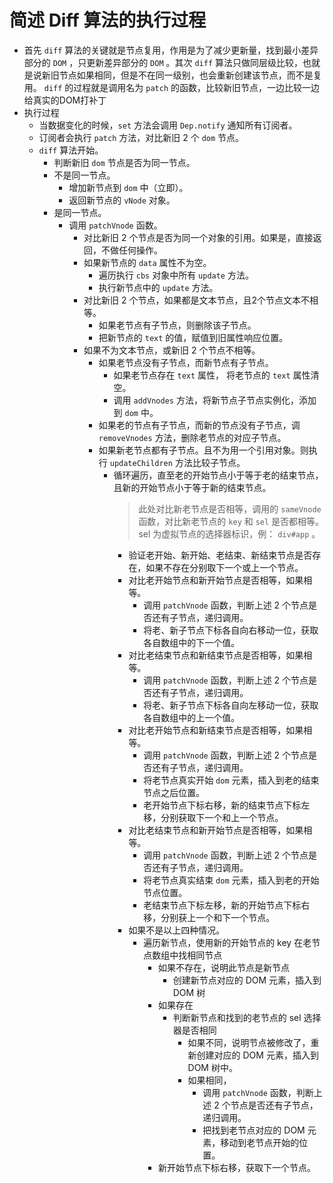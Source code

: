 # 简述 Diff 算法的执行过程
+ 首先 `diff` 算法的关键就是节点复用，作用是为了减少更新量，找到最小差异部分的 `DOM` ，只更新差异部分的 `DOM` 。其次 `diff` 算法只做同层级比较，也就是说新旧节点如果相同，但是不在同一级别，也会重新创建该节点，而不是复用。 `diff` 的过程就是调用名为 `patch` 的函数，比较新旧节点，一边比较一边给真实的DOM打补丁
+ 执行过程
  - 当数据变化的时候，`set` 方法会调用 `Dep.notify` 通知所有订阅者。
  - 订阅者会执行 `patch` 方法，对比新旧 2 个 `dom` 节点。
  - `diff` 算法开始。
    + 判断新旧 `dom` 节点是否为同一节点。
    + 不是同一节点。
      - 增加新节点到 `dom` 中（立即）。
      - 返回新节点的 `vNode` 对象。
    + 是同一节点。
      - 调用 `patchVnode` 函数。
        + 对比新旧 2 个节点是否为同一个对象的引用。如果是，直接返回，不做任何操作。
        + 如果新节点的 `data` 属性不为空。
          - 遍历执行 `cbs` 对象中所有 `update` 方法。
          - 执行新节点中的 `update` 方法。
        + 对比新旧 2 个节点，如果都是文本节点，且2个节点文本不相等。
          - 如果老节点有子节点，则删除该子节点。
          - 把新节点的 `text` 的值，赋值到旧属性响应位置。
        + 如果不为文本节点，或新旧 2 个节点不相等。
          - 如果老节点没有子节点，而新节点有子节点。
            + 如果老节点存在 `text` 属性， 将老节点的 `text` 属性清空。
            + 调用 `addVnodes` 方法，将新节点子节点实例化，添加到 `dom` 中。
          - 如果老的节点有子节点，而新的节点没有子节点，调 `removeVnodes` 方法，删除老节点的对应子节点。
          - 如果新老节点都有子节点。且不为用一个引用对象。则执行 `updateChildren` 方法比较子节点。
            + 循环遍历，直至老的开始节点小于等于老的结束节点，且新的开始节点小于等于新的结束节点。
              > 此处对比新老节点是否相等，调用的 `sameVnode` 函数，对比新老节点的 `key` 和 `sel` 是否都相等。sel 为虚拟节点的选择器标识，例： `div#app` 。 
              - 验证老开始、新开始、老结束、新结束节点是否存在，如果不存在分别取下一个或上一个节点。
              - 对比老开始节点和新开始节点是否相等，如果相等。
                + 调用 `patchVnode` 函数，判断上述 2 个节点是否还有子节点，递归调用。
                + 将老、新子节点下标各自向右移动一位，获取各自数组中的下一个值。
              - 对比老结束节点和新结束节点是否相等，如果相等。
                + 调用 `patchVnode` 函数，判断上述 2 个节点是否还有子节点，递归调用。
                + 将老、新子节点下标各自向左移动一位，获取各自数组中的上一个值。
              - 对比老开始节点和新结束节点是否相等，如果相等。
                + 调用 `patchVnode` 函数，判断上述 2 个节点是否还有子节点，递归调用。
                + 将老节点真实开始 `dom` 元素，插入到老的结束节点之后位置。
                + 老开始节点下标右移，新的结束节点下标左移，分别获取下一个和上一个节点。
              - 对比老结束节点和新开始节点是否相等，如果相等。
                + 调用 `patchVnode` 函数，判断上述 2 个节点是否还有子节点，递归调用。
                + 将老节点真实结束 `dom` 元素，插入到老的开始节点位置。
                + 老结束节点下标左移，新的开始节点下标右移，分别获上一个和下一个节点。
              - 如果不是以上四种情况。
                + 遍历新节点，使用新的开始节点的 key 在老节点数组中找相同节点
                  - 如果不存在，说明此节点是新节点
                    + 创建新节点对应的 DOM 元素，插入到 DOM 树
                  - 如果存在
                    + 判断新节点和找到的老节点的 sel 选择器是否相同
                      - 如果不同，说明节点被修改了，重新创建对应的 DOM 元素，插入到 DOM 树中。
                      - 如果相同，
                        + 调用 `patchVnode` 函数，判断上述 2 个节点是否还有子节点，递归调用。
                        + 把找到老节点对应的 DOM 元素，移动到老节点开始的位置。
                  - 新开始节点下标右移，获取下一个节点。